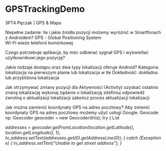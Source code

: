 # GPSTrackingDemo
3PT4 Pęczak | GPS &amp; Maps

Niepełne zadanie:
Ile i jakie źródła pozycji możemy wyróżnić w Smartfonach z Androidem?
  GPS - Global Positioning System	
  WI-FI
  wieże telefonii komórkowej
  
Czego potrzebuje aplikacja, by móc odbierać sygnał GPS i wyświetlać użytkownikowi jego pozycję?

Jakie rodzaje dostępu oraz dwa typy lokalizacji oferuje Android?
  Kategoria: lokalizacja na pierwszym planie lub lokalizacja w tle
  Dokładność: dokładna lub przybliżona lokalizacja
  
Jak otrzymywać zmiany pozycji dla Aktywności (Activity)
  uzyskać ostatnio znaną lokalizację
  wykonaj żądanie o lokalizację
  zdefiniuj odpowiedź zwrotną o aktualizacji lokalizacji
  zakończ proces aktualizacji lokalizacji
  
Jak można zamienić koordynaty GPS na adres pocztowy?
  Aby zmienić koordynaty GPS na adres pocztowy możemy użyć usługi Google: Geocode
  np:
  Geocoder geocoder = new Geocoder(this);
        try {
            List<Address> addresses = geocoder.getFromLocation(location.getLatitude(), location.getLongitude(), 1);
            tv_address.setText(addresses.get(0).getAddressLine(0));
        } catch (Exception e) {
            tv_address.setText("Unable to get street address");
        }
